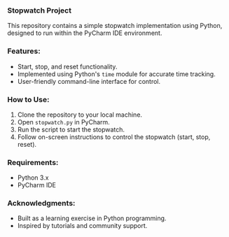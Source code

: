 ### Stopwatch Project

This repository contains a simple stopwatch implementation using Python, designed to run within the PyCharm IDE environment.

### Features:
- Start, stop, and reset functionality.
- Implemented using Python's `time` module for accurate time tracking.
- User-friendly command-line interface for control.

### How to Use:
1. Clone the repository to your local machine.
2. Open `stopwatch.py` in PyCharm.
3. Run the script to start the stopwatch.
4. Follow on-screen instructions to control the stopwatch (start, stop, reset).

### Requirements:
- Python 3.x
- PyCharm IDE

### Acknowledgments:
- Built as a learning exercise in Python programming.
- Inspired by tutorials and community support.
